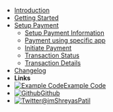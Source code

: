 - [Introduction](/)
- [Getting Started](/pages/getting-started)
- [Setup Payment](/pages/setup-payment-info)
    - [Setup Payment Information](/pages/setup-payment-info)
    - [Payment using specific app](/pages/pay-with-app)
    - [Initiate Payment](/pages/initiate-payment)
    - [Transaction Status](/pages/transaction-status)
    - [Transaction Details](/pages/transaction-details)
- [Changelog](/pages/changelog)
- **Links**
- [![Example Code](https://icongr.am/feather/code.svg?size=16&color=808080)Example Code](https://github.com/PatilShreyas/EasyUpiPayment-Android/tree/master/app)
- [![Github](https://icongram.jgog.in/simple/github.svg?color=808080&size=16)Github](https://github.com/patilshreyas/EasyUpiPayment-Android)
- [![Twitter](https://icongram.jgog.in/simple/twitter.svg?colored&size=16)@imShreyasPatil](http://twitter.com/imShreyasPatil)